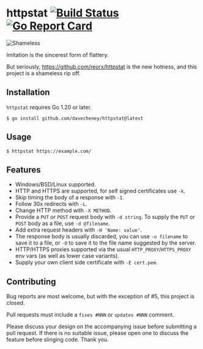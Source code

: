 # httpstat [![Build Status](https://github.com/davecheney/httpstat/actions/workflows/push.yml/badge.svg)](https://github.com/davecheney/httpstat/actions/workflows/push.yml) [![Go Report Card](https://goreportcard.com/badge/github.com/davecheney/httpstat)](https://goreportcard.com/report/github.com/davecheney/httpstat)

![Shameless](./screenshot.png)

Imitation is the sincerest form of flattery.

But seriously, https://github.com/reorx/httpstat is the new hotness, and this project is a shameless rip off.

## Installation
`httpstat` requires Go 1.20 or later.
```
$ go install github.com/davecheney/httpstat@latest
```

## Usage
```
$ httpstat https://example.com/
```
## Features

- Windows/BSD/Linux supported.
- HTTP and HTTPS are supported, for self signed certificates use `-k`.
- Skip timing the body of a response with `-I`.
- Follow 30x redirects with `-L`.
- Change HTTP method with `-X METHOD`.
- Provide a `PUT` or `POST` request body with `-d string`. To supply the `PUT` or `POST` body as a file, use `-d @filename`.
- Add extra request headers with `-H 'Name: value'`.
- The response body is usually discarded, you can use `-o filename` to save it to a file, or `-O` to save it to the file name suggested by the server.
- HTTP/HTTPS proxies supported via the usual `HTTP_PROXY`/`HTTPS_PROXY` env vars (as well as lower case variants).
- Supply your own client side certificate with `-E cert.pem`.

## Contributing

Bug reports are most welcome, but with the exception of #5, this project is closed.

Pull requests must include a `fixes #NNN` or `updates #NNN` comment. 

Please discuss your design on the accompanying issue before submitting a pull request. If there is no suitable issue, please open one to discuss the feature before slinging code. Thank you.
